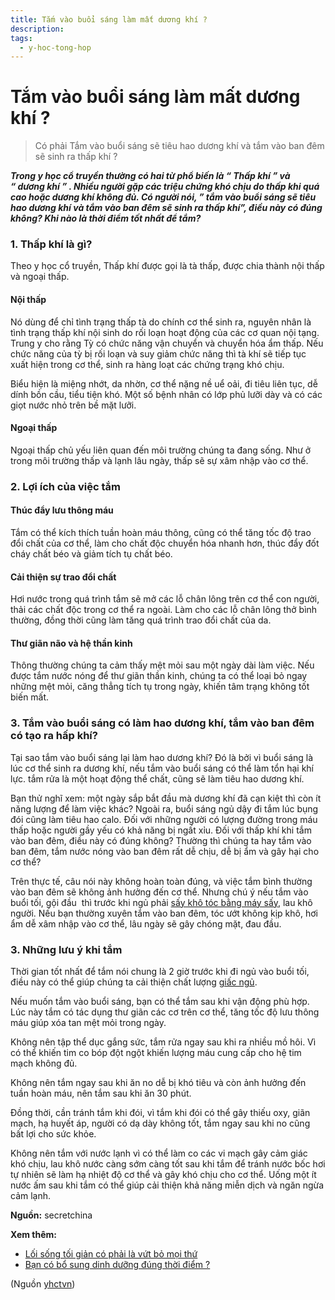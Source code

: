 ```yaml
---
title: Tắm vào buổi sáng làm mất dương khí ?
description: 
tags:
  - y-hoc-tong-hop
---
```


# Tắm vào buổi sáng làm mất dương khí ? 

> Có phải Tắm vào buổi sáng sẽ tiêu hao dương khí và tắm vào ban đêm sẽ sinh ra thấp khí ?

***Trong y học cổ truyền thường có hai từ phổ biến là “ Thấp khí ” và “ dương khí ” . Nhiều người gặp các triệu chứng khó chịu do thấp khi quá cao hoặc dương khí không đủ. Có người nói, ” tắm vào buổi sáng sẽ tiêu hao dương khí và tắm vào ban đêm sẽ sinh ra thấp khí”, điều này có đúng không? Khi nào là thời điểm tốt nhất để tắm?***

### 1. Thấp khí là gì?

Theo y học cổ truyền, Thấp khí được gọi là tà thấp, được chia thành nội thấp và ngoại thấp.

#### Nội thấp

Nó dùng để chỉ tình trạng thấp tà do chính cơ thể sinh ra, nguyên nhân là tình trạng thấp khí nội sinh do rối loạn hoạt động của các cơ quan nội tạng. Trung y cho rằng Tỳ có chức năng vận chuyển và chuyển hóa ẩm thấp. Nếu chức năng của tỳ bị rối loạn và suy giảm chức năng thì tà khí sẽ tiếp tục xuất hiện trong cơ thể, sinh ra hàng loạt các chứng trạng khó chịu.

Biểu hiện là miệng nhớt, da nhờn, cơ thể nặng nề uể oải, đi tiêu liên tục, dễ dính bồn cầu, tiểu tiện khó. Một số bệnh nhân có lớp phủ lưỡi dày và có các giọt nước nhỏ trên bề mặt lưỡi.

#### Ngoại thấp

Ngoại thấp chủ yếu liên quan đến môi trường chúng ta đang sống. Như ở trong môi trường thấp và lạnh lâu ngày, thấp sẽ sự xâm nhập vào cơ thể.

### 2. Lợi ích của việc tắm

#### Thúc đẩy lưu thông máu

Tắm có thể kích thích tuần hoàn máu thông, cũng có thể tăng tốc độ trao đổi chất của cơ thể, làm cho chất độc chuyển hóa nhanh hơn, thúc đẩy đốt cháy chất béo và giảm tích tụ chất béo.

#### Cải thiện sự trao đổi chất

Hơi nước trong quá trình tắm sẽ mở các lỗ chân lông trên cơ thể con người, thải các chất độc trong cơ thể ra ngoài. Làm cho các lỗ chân lông thở bình thường, đồng thời cũng làm tăng quá trình trao đổi chất của da.

#### Thư giãn não và hệ thần kinh

Thông thường chúng ta cảm thấy mệt mỏi sau một ngày dài làm việc. Nếu được tắm nước nóng để thư giãn thần kinh, chúng ta có thể loại bỏ ngay những mệt mỏi, căng thẳng tích tụ trong ngày, khiến tâm trạng không tốt biến mất.

### 3. Tắm vào buổi sáng có làm hao dương khí, tắm vào ban đêm có tạo ra hấp khí?

Tại sao tắm vào buổi sáng lại làm hao dương khí? Đó là bởi vì buổi sáng là lúc cơ thể sinh ra dương khí, nếu tắm vào buổi sáng có thể làm tổn hại khí lực. tắm rửa là một hoạt động thể chất, cũng sẽ làm tiêu hao dương khí.

Bạn thử nghĩ xem: một ngày sắp bắt đầu mà dương khí đã cạn kiệt thì còn ít năng lượng để làm việc khác? Ngoài ra, buổi sáng ngủ dậy đi tắm lúc bụng đói cũng làm tiêu hao calo. Đối với những người có lượng đường trong máu thấp hoặc người gầy yếu có khả năng bị ngất xỉu.
Đối với thấp khí khi tắm vào ban đêm, điều này có đúng không? Thường thì chúng ta hay tắm vào ban đêm, tắm nước nóng vào ban đêm rất dễ chịu, dễ bị ẩm và gây hại cho cơ thể?

Trên thực tế, câu nói này không hoàn toàn đúng, và việc tắm bình thường vào ban đêm sẽ không ảnh hưởng đến cơ thể. Nhưng chú ý nếu tắm vào buổi tối, gội đầu  thì trước khi ngủ phải [sấy khô tóc bằng máy sấy](/yhctvn/4-meo-de-say-toc-ma-khong-lam-hong-toc/), lau khô người. Nếu bạn thường xuyên tắm vào ban đêm, tóc ướt không kịp khô, hơi ẩm dễ xâm nhập vào cơ thể, lâu ngày sẽ gây chóng mặt, đau đầu.

### 3. Những lưu ý khi tắm

Thời gian tốt nhất để tắm nói chung là 2 giờ trước khi đi ngủ vào buổi tối, điều này có thể giúp chúng ta cải thiện chất lượng [giấc ngủ](/yhctvn/tri-hue-co-xua-suc-khoe-cua-giac-ngu/).

Nếu muốn tắm vào buổi sáng, bạn có thể tắm sau khi vận động phù hợp. Lúc này tắm có tác dụng thư giãn các cơ trên cơ thể, tăng tốc độ lưu thông máu giúp xóa tan mệt mỏi trong ngày.

Không nên tập thể dục gắng sức, tắm rửa ngay sau khi ra nhiều mồ hôi. Vì có thể khiến tim co bóp đột ngột khiến lượng máu cung cấp cho hệ tim mạch không đủ.

Không nên tắm ngay sau khi ăn no dễ bị khó tiêu và còn ảnh hưởng đến tuần hoàn máu, nên tắm sau khi ăn 30 phút.

Đồng thời, cần tránh tắm khi đói, vì tắm khi đói có thể gây thiếu oxy, giãn mạch, hạ huyết áp, người có dạ dày không tốt, tắm ngay sau khi no cũng bất lợi cho sức khỏe.

Không nên tắm với nước lạnh vì có thể làm co các vi mạch gây cảm giác khó chịu, lau khô nước càng sớm càng tốt sau khi tắm để tránh nước bốc hơi tự nhiên sẽ làm hạ nhiệt độ cơ thể và gây khó chịu cho cơ thể. Uống một ít nước ấm sau khi tắm có thể giúp cải thiện khả năng miễn dịch và ngăn ngừa cảm lạnh.

**Nguồn:** secretchina

**Xem thêm:**
* [Lối sống tối giản có phải là vứt bỏ mọi thứ](/yhctvn/loi-song-toi-gian-co-phai-la-vut-bo-moi-thu/)
* [Bạn có bổ sung dinh dưỡng đúng thời điểm ?](/yhctvn/ban-co-bo-sung-dinh-duong-dung-thoi-diem/)

(Nguồn <a href="https://yhctvn.com/tam-vao-buoi-sang-lam-mat-duong-khi/" target="_blank">yhctvn</a>)
